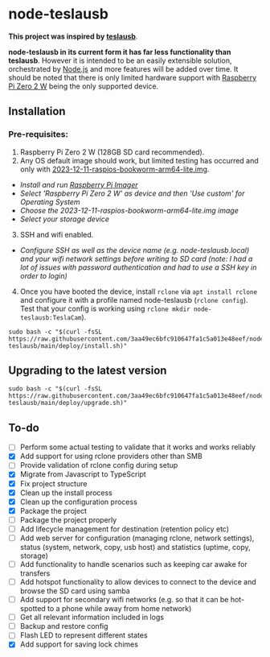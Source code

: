 # node-teslausb

**This project was inspired by [teslausb](https://github.com/marcone/teslausb)**.

**node-teslausb in its current form it has far less functionality than teslausb**.  However it is intended to be an easily extensible solution, orchestrated by [Node.js](https://nodejs.org/en) and more features will be added over time.  It should be noted that there is only limited hardware support with [Raspberry Pi Zero 2 W](https://www.raspberrypi.com/products/raspberry-pi-zero-2-w/) being the only supported device.

## Installation

### Pre-requisites:

1. Raspberry Pi Zero 2 W (128GB SD card recommended).
2. Any OS default image should work, but limited testing has occurred and only with [2023-12-11-raspios-bookworm-arm64-lite.img](https://downloads.raspberrypi.com/raspios_lite_arm64/images/raspios_lite_arm64-2023-12-11/2023-12-11-raspios-bookworm-arm64-lite.img.xz).
* _Install and run [Raspberry Pi Imager](https://www.raspberrypi.com/software/)_
* _Select 'Raspberry Pi Zero 2 W' as device and then 'Use custom' for Operating System_
* _Choose the 2023-12-11-raspios-bookworm-arm64-lite.img image_
* _Select your storage device_
3. SSH and wifi enabled.
* _Configure SSH as well as the device name (e.g. node-teslausb.local) and your wifi network settings before writing to SD card (note: I had a lot of issues with password authentication and had to use a SSH key in order to login)_
4. Once you have booted the device, install ```rclone``` via ```apt install rclone``` and configure it with a profile named node-teslausb (```rclone config```). Test that your config is working using ```rclone mkdir node-teslausb:TeslaCam```).

```
sudo bash -c "$(curl -fsSL https://raw.githubusercontent.com/3aa49ec6bfc910647fa1c5a013e48eef/node-teslausb/main/deploy/install.sh)"
```

## Upgrading to the latest version

```
sudo bash -c "$(curl -fsSL https://raw.githubusercontent.com/3aa49ec6bfc910647fa1c5a013e48eef/node-teslausb/main/deploy/upgrade.sh)"
```

## To-do

- [ ] Perform some actual testing to validate that it works and works reliably
- [x] Add support for using rclone providers other than SMB
- [ ] Provide validation of rclone config during setup
- [x] Migrate from Javascript to TypeScript
- [x] Fix project structure
- [x] Clean up the install process
- [x] Clean up the configuration process
- [x] Package the project
- [ ] Package the project properly
- [ ] Add lifecycle management for destination (retention policy etc)
- [ ] Add web server for configuration (managing rclone, network settings), status (system, network, copy, usb host) and statistics (uptime, copy, storage)
- [ ] Add functionality to handle scenarios such as keeping car awake for transfers
- [ ] Add hotspot functionality to allow devices to connect to the device and browse the SD card using samba
- [ ] Add support for secondary wifi networks (e.g. so that it can be hot-spotted to a phone while away from home network)
- [ ] Get all relevant information included in logs
- [ ] Backup and restore config
- [ ] Flash LED to represent different states
- [x] Add support for saving lock chimes
